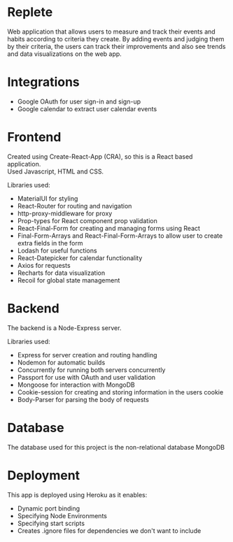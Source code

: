 
# Replete

Web application that allows users to measure and track their events and habits according to criteria they create. By adding events and judging them by their criteria, the users can track their improvements and also see trends and data visualizations on the web app.

# Integrations

- Google OAuth for user sign-in and sign-up
- Google calendar to extract user calendar events

# Frontend

Created using Create-React-App (CRA), so this is a React based application.  
Used Javascript, HTML and CSS.  

Libraries used:
- MaterialUI for styling
- React-Router for routing and navigation
- http-proxy-middleware for proxy
- Prop-types for React component prop validation
- React-Final-Form for creating and managing forms using React
- Final-Form-Arrays and React-Final-Form-Arrays to allow user to create extra fields in the form
- Lodash for useful functions
- React-Datepicker for calendar functionality
- Axios for requests
- Recharts for data visualization
- Recoil for global state management

# Backend
The backend is a Node-Express server.  

Libraries used:
- Express for server creation and routing handling
- Nodemon for automatic builds
- Concurrently for running both servers concurrently
- Passport for use with OAuth and user validation
- Mongoose for interaction with MongoDB
- Cookie-session for creating and storing information in the users cookie
- Body-Parser for parsing the body of requests

# Database
The database used for this project is the non-relational database MongoDB 

# Deployment
This app is deployed using Heroku as it enables:
- Dynamic port binding
- Specifying Node Environments
- Specifying start scripts
- Creates .ignore files for dependencies we don't want to include

